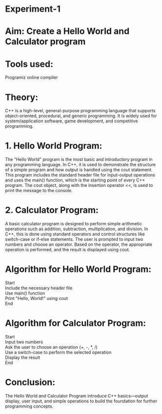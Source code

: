 # Experiment-1

# Aim: Create a Hello World and Calculator program

# Tools used: 
Programiz online compiler

# Theory:<br>
C++ is a high-level, general-purpose programming language that supports object-oriented, procedural, and generic programming. It is widely used for system/application software, game development, and competitive programming.<br>

# 1. Hello World Program:<br>
The "Hello World" program is the most basic and introductory program in any programming language. In C++, it is used to demonstrate the structure of a simple program and how output is handled using the cout statement. This program includes the standard header file <iostream> for input-output operations and uses the main() function, which is the starting point of every C++ program. The cout object, along with the insertion operator <<, is used to print the message to the console.<br>

# 2. Calculator Program:<br>
A basic calculator program is designed to perform simple arithmetic operations such as addition, subtraction, multiplication, and division. In C++, this is done using standard operators and control structures like switch-case or if-else statements. The user is prompted to input two numbers and choose an operator. Based on the operator, the appropriate operation is performed, and the result is displayed using cout.<br>

# Algorithm for Hello World Program:  

Start  
Include the necessary header file  
Use main() function  
Print "Hello, World!" using cout  
End  


# Algorithm for Calculator Program:  

Start  
Input two numbers  
Ask the user to choose an operation (+, -, *, /)  
Use a switch-case to perform the selected operation  
Display the result  
End  

# Conclusion: 
The Hello World and Calculator Program introduce C++ basics—output display, user input, and simple operations to build the foundation for further programming concepts.
